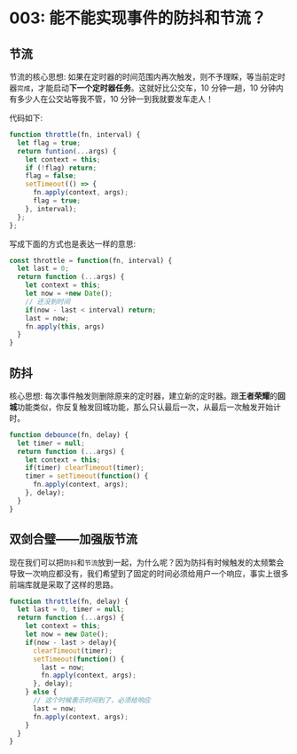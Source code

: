 # 003: 能不能实现事件的防抖和节流？

## 节流
节流的核心思想: 如果在定时器的时间范围内再次触发，则不予理睬，等当前定时器`完成`，才能启动**下一个定时器任务**。这就好比公交车，10 分钟一趟，10 分钟内有多少人在公交站等我不管，10 分钟一到我就要发车走人！

代码如下:
```js
function throttle(fn, interval) {
  let flag = true;
  return funtion(...args) {
    let context = this;
    if (!flag) return;
    flag = false;
    setTimeout(() => {
      fn.apply(context, args);
      flag = true;
    }, interval);
  };
};
```
写成下面的方式也是表达一样的意思:
```js
const throttle = function(fn, interval) {
  let last = 0;
  return function (...args) {
    let context = this;
    let now = +new Date();
    // 还没到时间
    if(now - last < interval) return;
    last = now;
    fn.apply(this, args)
  }
}
```

## 防抖
核心思想: 每次事件触发则删除原来的定时器，建立新的定时器。跟**王者荣耀**的**回城**功能类似，你反复触发回城功能，那么只认最后一次，从最后一次触发开始计时。

```js
function debounce(fn, delay) {
  let timer = null;
  return function (...args) {
    let context = this;
    if(timer) clearTimeout(timer);
    timer = setTimeout(function() {
      fn.apply(context, args);
    }, delay);
  }
}
```

## 双剑合璧——加强版节流
现在我们可以把`防抖`和`节流`放到一起，为什么呢？因为防抖有时候触发的太频繁会导致一次响应都没有，我们希望到了固定的时间必须给用户一个响应，事实上很多前端库就是采取了这样的思路。

```js
function throttle(fn, delay) {
  let last = 0, timer = null;
  return function (...args) {
    let context = this;
    let now = new Date();
    if(now - last > delay){
      clearTimeout(timer);
      setTimeout(function() {
        last = now;
        fn.apply(context, args);
      }, delay);
    } else {
      // 这个时候表示时间到了，必须给响应
      last = now;
      fn.apply(context, args);
    }
  }
}
```
